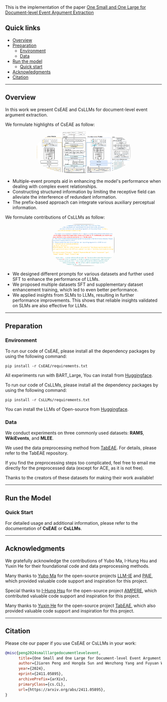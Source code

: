 This is the implementation of the paper [One Small and One Large for Document-level Event Argument Extraction](https://arxiv.org/pdf/2411.05895)


## Quick links

* [Overview](#overview)
* [Preparation](#preparation)
  * [Environment](#environment)
  * [Data](#data)
* [Run the model](#run-the-model)
  * [Quick start](#quick-start)
* [Acknowledgments](#acknowledgments)
* [Citation](#citation)
--- 
## Overview

In this work we present CsEAE and CsLLMs for document-level event argument extraction. 

We formulate highlights of CsEAE as follow:

<p align="center" width="100%">
<img src="./Figures/CsEAE.png" alt="CsEAE" style="width: 60%; height: auto; display: inline-block; margin: auto; border-radius: 40%;">
</p>

- Multiple-event prompts aid in enhancing the model's performance when dealing with complex event relationships.
- Constructing structured information by limiting the receptive field can alleviate the interference of redundant information.
- The prefix-based approach can integrate various auxiliary perceptual information.

We formulate contributions of CsLLMs as follow:

<p align="center" width="100%">
<img src="./Figures/CsLLMs_prompt.png" alt="Prompt for CsLLMs" style="width: 40%; height: auto; display: inline-block; margin: auto; border-radius: 40%;">
</p>
<!-- <p align="center" width="100%">
<img src="./Figures/CsLLMs.png" alt="CsLLMs" style="width: 60%; height: auto; display: inline-block; margin: auto; border-radius: 40%;">
</p> -->

- We designed different prompts for various datasets and further used SFT to enhance the performance of LLMs. 
- We proposed multiple datasets SFT and supplementary dataset enhancement training, which led to even better performance.
- We applied insights from SLMs to LLMs, resulting in further performance improvements. This shows that reliable insights validated on SLMs are also effective for LLMs.
--- 
## Preparation

### Environment
To run our code of CsEAE, please install all the dependency packages by using the following command:

```
pip install -r CsEAE/requirements.txt
```
All experiments run with BART_Large, You can install from [Huggingface](https://huggingface.co/facebook/bart-large).

To run our code of CsLLMs, please install all the dependency packages by using the following command:

```
pip install -r CsLLMs/requirements.txt
```
You can install the LLMs of Open-source from [Huggingface](https://huggingface.co/collections/meta-llama/meta-llama-3-66214712577ca38149ebb2b6).

### Data
We conduct experiments on three commonly used datasets: **RAMS**, **WikiEvents**, and **MLEE**.

We used the data preprocessing method from [TabEAE](https://github.com/Stardust-hyx/TabEAE). For details, please refer to the TabEAE repository. 

If you find the preprocessing steps too complicated, feel free to email me directly for the preprocessed data (except for ACE, as it is not free). 

Thanks to the creators of these datasets for making their work available!

---

## Run the Model

### Quick Start
For detailed usage and additional information, please refer to the documentation of **CsEAE** or **CsLLMs**.

--- 
## Acknowledgments
We gratefully acknowledge the contributions of Yubo Ma, I-Hung Hsu and Yuxin He for their foundational code and data preprocessing methods.


Many thanks to [Yubo Ma](https://mayubo2333.github.io/) for the open-source projects [LLM-IE](https://github.com/mayubo2333/LLM-IE) and [PAIE](https://github.com/mayubo2333/PAIE), which provided valuable code support and inspiration for this project.

Special thanks to [I-Hung Hsu](https://ihungalexhsu.github.io/) for the open-source project [AMPERE](https://github.com/PlusLabNLP/AMPERE), which contributed valuable code support and inspiration for this project.

Many thanks to [Yuxin He](https://stardust-hyx.github.io/) for the open-source project [TabEAE](https://github.com/Stardust-hyx/TabEAE), which also provided valuable code support and inspiration for this project.


--- 
## Citation
Please cite our paper if you use CsEAE or CsLLMs in your work:
```bibtex
@misc{peng2024smalllargedocumentlevelevent,
      title={One Small and One Large for Document-level Event Argument Extraction}, 
      author={Jiaren Peng and Hongda Sun and Wenzhong Yang and Fuyuan Wei and Liang He and Liejun Wang},
      year={2024},
      eprint={2411.05895},
      archivePrefix={arXiv},
      primaryClass={cs.CL},
      url={https://arxiv.org/abs/2411.05895}, 
}
```
